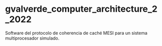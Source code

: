 # gvalverde_computer_architecture_2_2022
Software del protocolo de coherencia de caché MESI para un sistema multiprocesador simulado.
